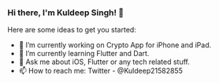 ### Hi there, I'm Kuldeep Singh! 👋


Here are some ideas to get you started:

- 🔭 I’m currently working on Crypto App for iPhone and iPad.
- 🌱 I’m currently learning Flutter and Dart.
- 💬 Ask me about iOS, Flutter or any tech related stuff.
- 📫 How to reach me: Twitter - @Kuldeep21582855
